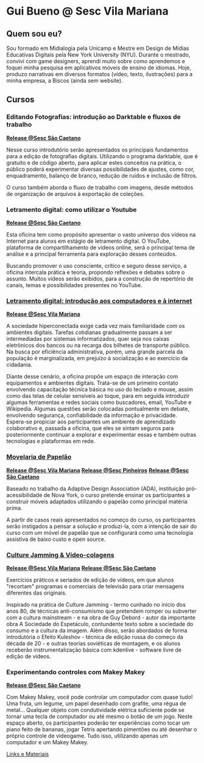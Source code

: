 # Gui Bueno @ Sesc Vila Mariana

## Quem sou eu?

Sou formado em Midialogia pela Unicamp e Mestre em Design de Mídias Educativas Digitais pela New York University (NYU). Durante o mestrado, convivi com game designers, aprendi muito sobre como aprendemos e foquei minha pesquisa em aplicativos móveis de ensino de idiomas. Hoje, produzo narrativas em diversos formatos (vídeo, texto, ilustrações) para a minha empresa, a Biscos (ainda sem website).

## Cursos

### Editando Fotografias: introdução ao Darktable e fluxos de trabalho
[**Release @Sesc São Caetano**](https://www.sescsp.org.br/programacao/198891_EDITANDO+FOTOGRAFIAS+INTRODUCAO+AO+DARKTABLE+E+FLUXOS+DE+TRABALHO)

Nesse curso introdutório serão apresentados os principais fundamentos para a edição de fotografias digitais. Utilizando o programa darktable, que é gratuito e de código aberto, para aplicar estes conceitos na prática, o público poderá experimentar diversas possibilidades de ajustes, como cor, enquadramento, balanço de branco, redução de ruídos e inclusão de filtros.

O curso também aborda o fluxo de trabalho com imagens, desde métodos de organização de arquivos à exportação de coleções.

### Letramento digital: como utilizar o Youtube
[**Release @Sesc São Caetano**](https://www.sescsp.org.br/programacao/198889_LETRAMENTO+DIGITAL+COMO+UTILIZAR+O+YOUTUBE)

Esta oficina tem como propósito apresentar o vasto universo dos vídeos na Internet para alunxs em estágio de letramento digital. O YouTube, plataforma de compartilhamento de vídeos online, será o principal tema de análise e a principal ferramenta para exploração desses conteúdos.

Buscando promover o uso consciente, crítico e seguro desse serviço, a oficina intercala prática e teoria, propondo reflexões e debates sobre o assunto. Muitos vídeos serão exibidos, para a construção de repertório de canais, temas e possibilidades presentes no YouTube.

### [Letramento digital: introdução aos computadores e à internet](https://guibueno.github.io/letramento-digital/)
[**Release @Sesc Vila Mariana**](https://www.sescsp.org.br/aulas/131635_LETRAMENTO+DIGITAL+MODULO+1)

A sociedade hiperconectada exige cada vez mais familiaridade com os ambientes digitais. Tarefas cotidianas gradualmente passam a ser intermediadas por sistemas informatizados, quer seja nos caixas eletrônicos dos bancos ou na recarga dos bilhetes de transporte público. Na busca por eficiência administrativa, porém, uma grande parcela da população é marginalizada, em prejuízo à socialização e ao exercício da cidadania.

Diante desse cenário, a oficina propõe um espaço de interação com equipamentos e ambientes digitais. Trata-se de um primeiro contato envolvendo capacitação técnica básica no uso do teclado e mouse, assim como das telas de celular sensíveis ao toque, para em seguida introduzir algumas ferramentas e redes sociais como buscadores, email, YouTube e Wikipedia. Algumas questões serão colocadas pontualmente em debate, envolvendo segurança, confiabilidade da informação e privacidade. Espera-se propiciar aos participantes um ambiente de aprendizado colaborativo e, passada a oficina, que eles se sintam seguros para posteriormente continuar a explorar e experimentar essas e também outras tecnologias e plataformas em rede.

### [Movelaria de Papelão](http://movelaria.github.io)
[**Release @Sesc Vila Mariana**](https://www.sescsp.org.br/aulas/135592_MOVELARIA+DE+PAPELAO+CONSTRUINDO+A+ACESSIBILIDADE)
[**Release @Sesc Pinheiros**](https://www.sescsp.org.br/programacao/153181_OFICINA+DE+MOVELARIA+ACESSIVEL+CONSTRUINDO+COM+PAPELAO)
[**Release @Sesc São Caetano**](https://www.sescsp.org.br/programacao/191488_MOVELARIA+DE+PAPELAO)

 Baseado no trabalho da Adaptive Design Association (ADA), instituição pró-acessibilidade de Nova York, o curso pretende ensinar os participantes a construir móveis adaptados utilizando o papelão como principal matéria prima.

A partir de casos reais apresentados no começo do curso, os participantes serão instigados a pensar a solução e produzi-la, com a intenção de sair do curso com um móvel de papelão que se configurará como uma tecnologia assistiva de baixo custo e open source.

### [Culture Jamming & Vídeo-colagens](http://videocolagem.github.io)
[**Release @Sesc Vila Mariana**](https://www.sescsp.org.br/aulas/135001_CULTURE+JAMMING+EDICAO+DE+VIDEOS)
[**Release @Sesc São Caetano**](https://www.sescsp.org.br/programacao/191499_VIDEOCOLAGEM)

Exercícios práticos e seriados de edição de vídeos, em que alunos "recortam" programas e comerciais de televisão para criar mensagens diferentes das originais.

Inspirado na prática de Culture Jamming - termo cunhado no início dos anos 80, de técnicas anti-consumismo que pretendem romper ou subverter com a cultura mainstream - e na obra de Guy Debord - autor da importante obra A Sociedade do Espetáculo, contundente texto sobre a sociedade do consumo e a cultura da imagem. Além disso, serão abordados de forma introdutória o Efeito Kuleshov - técnica de edição russa do começo da década de 20 - e outras teorias soviéticas de montagem, e os alunos receberão instrumentalização básica com kdenlive - software livre de edição de vídeos.

### Experimentando controles com Makey Makey
[**Release @Sesc São Caetano**](https://www.sescsp.org.br/programacao/191495_EXPERIMENTANDO+CONTROLES+COM+MAKEY+MAKEY)

Com Makey Makey, você pode controlar um computador com quase tudo! Uma fruta, um legume, um papel desenhado com grafite, uma régua de metal... Qualquer objeto com condutividade elétrica suficiente pode se tornar uma tecla de computador ou até mesmo o botão de um jogo. Neste espaço aberto, os participantes poderão ter experiências como tocar um piano feito de bananas, jogar Tetris apertando pimentões ou até desenhar o próprio controle de videogame. Tudo isso, utilizando apenas um computador e um Makey Makey.

[Links e Materiais](makey-makey.md)
